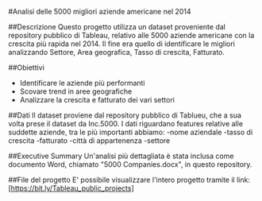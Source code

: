 #Analisi delle 5000 migliori aziende americane nel 2014

##Descrizione
Questo progetto utilizza un dataset proveniente dal repository pubblico di Tableau, relativo alle 5000 aziende americane con la crescita più rapida nel 2014.
Il fine era quello di identificare le migliori analizzando Settore, Area geografica, Tasso di crescita, Fatturato.

##Obiettivi
- Identificare le aziende più performanti
- Scovare trend in aree geografiche
- Analizzare la crescita e fatturato dei vari settori

##Dati
Il dataset proviene dal repository pubblico di Tablueu, che a sua volta prese il dataset da Inc.5000.
I dati riguardano features relative alle suddette aziende, tra le più importanti abbiamo:
-nome aziendale
-tasso di crescita
-fatturato
-città di appartenenza
-settore

##Executive Summary
Un'analisi più dettagliata è stata inclusa come documento Word, chiamato "5000 Companies.docx", in questo repository.

##File del progetto
E' possibile visualizzare l'intero progetto tramite il link: [https://bit.ly/Tableau_public_projects]


